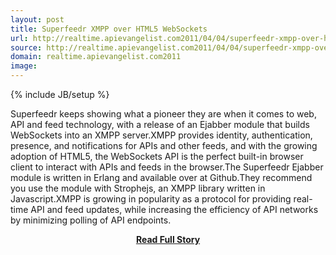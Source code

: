 ```yaml
---
layout: post
title: Superfeedr XMPP over HTML5 WebSockets
url: http://realtime.apievangelist.com2011/04/04/superfeedr-xmpp-over-html5-websockets/
source: http://realtime.apievangelist.com2011/04/04/superfeedr-xmpp-over-html5-websockets/
domain: realtime.apievangelist.com2011
image: 
---
```

{% include JB/setup %}<p>Superfeedr keeps showing what a pioneer they are when it comes to web, API and feed technology, with a release of an Ejabber module that builds WebSockets into an XMPP server.XMPP provides identity, authentication, presence, and notifications for APIs and other feeds, and with the growing adoption of HTML5, the WebSockets API is the perfect built-in browser client to interact with APIs and feeds in the browser.The Superfeedr Ejabber module is written in Erlang and available over at Github.They recommend you use the module with Strophejs, an XMPP library written in Javascript.XMPP is growing in popularity as a protocol for providing real-time API and feed updates, while increasing the efficiency of API networks by minimizing polling of API endpoints.</p>
<center><p><a href="http://realtime.apievangelist.com2011/04/04/superfeedr-xmpp-over-html5-websockets/" style='padding:25px; font-sze:18px; font-weight: bold;'>Read Full Story</a></p></center>
